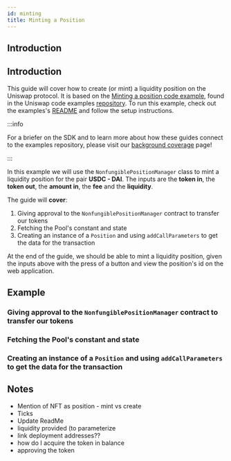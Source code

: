 ```yaml
---
id: minting
title: Minting a Position
---
```


## Introduction

## Introduction

This guide will cover how to create (or mint) a liquidity position on the Uniswap protocol.
It is based on the [Minting a position code example](https://github.com/Uniswap/examples/tree/main/v3-sdk/minting-position), found in the Uniswap code examples [repository](https://github.com/Uniswap/examples).
To run this example, check out the examples's [README](https://github.com/Uniswap/examples/blob/main/v3-sdk/quoting/README.md) and follow the setup instructions.

:::info

For a briefer on the SDK and to learn more about how these guides connect to the examples repository, please visit our [background coverage](./01-background.md) page!

:::

In this example we will use  the `NonfungiblePositionManager` class to mint a liquidity position for the pair **USDC - DAI**.
The inputs are the **token in**, the **token out**,  the **amount in**, the **fee** and the **liquidity**.

The guide will **cover**:
1. Giving approval to the `NonfungiblePositionManager` contract to transfer our tokens
2. Fetching the Pool's constant and state
3. Creating an instance of a  `Position` and using `addCallParameters` to get the data for the transaction

At the end of the guide, we should be able to mint a liquidity position, given the inputs above with the press of a button and view the position's id on the web application.


## Example

### Giving approval to the `NonfungiblePositionManager` contract to transfer our tokens

### Fetching the Pool's constant and state

### Creating an instance of a  `Position` and using `addCallParameters` to get the data for the transaction


## Notes
- Mention of NFT as position - mint vs create
- Ticks
- Update ReadMe
- liquidity provided (to parameterize
- link deployment addresses??
- how do I acquire the token in balance
- approving the token